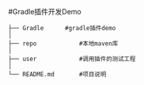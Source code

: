 #Gradle插件开发Demo

```
├── Gradle 		#gradle插件demo
│ 					
├── repo			#本地maven库
│ 					
├── user			#调用插件的测试工程
│ 
└── README.md		#项目说明
```